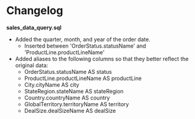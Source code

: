 # Changelog

**sales_data_query.sql**
* Added the quarter, month, and year of the order date.
	* Inserted between 'OrderStatus.statusName' and 'ProductLine.productLineName'
* Added aliases to the following columns so that they better reflect the original data:
	* OrderStatus.statusName AS status
	* ProductLine.productLineName AS productLine
	* City.cityName AS city
	* StateRegion.stateName AS stateRegion
	* Country.countryName AS country
	* GlobalTerritory.territoryName AS territory
	* DealSize.dealSizeName AS dealSize
